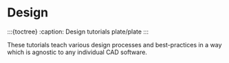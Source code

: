 # Design

:::{toctree} 
:caption: Design tutorials
plate/plate
:::

These tutorials teach various design processes and best-practices in a way which is agnostic to any individual CAD software.